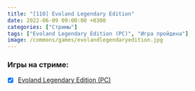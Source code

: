 ```yaml
---
title: "[110] Evoland Legendary Edition"
date: 2022-06-09 09:00:00 +0300
categories: ["Стримы"]
tags: ["Evoland Legendary Edition (PC)", "Игра пройдена"]
image: /commons/games/evolandlegendaryedition.jpg
---
```


### Игры на стриме:
+ [x] [Evoland Legendary Edition (PC)](/tags/evoland-legendary-edition-pc)
